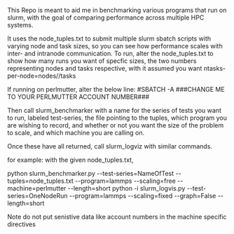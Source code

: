 This Repo is meant to aid me in benchmarking various programs that run on slurm, with the goal of comparing performance across multiple HPC systems.

It uses the node_tuples.txt to submit multiple slurm sbatch scripts with varying node and task sizes, so you can see how performance scales with inter- and intranode communication.
To run, alter the node_tuples.txt to show how many runs you want of specfic sizes, the two numbers representing nodes and tasks respective, with it assumed you want ntasks-per-node=nodes//tasks

If running on perlmutter, alter the below line:
#SBATCH -A ###CHANGE ME TO YOUR PERLMUTTER ACCOUNT NUMBER###

Then call slurm_benchmarker with a name for the series of tests you want to run, labeled test-series, the file pointing to the tuples, which program you are wishing to record, and whether or not you want the size of the problem to scale, and which machine you are calling on. 

Once these have all returned, call slurm_logviz with similar commands.

for example:
with the given node_tuples.txt,

python slurm_benchmarker.py --test-series=NameOfTest --tuples=node_tuples.txt --program=lammps --scaling=free --machine=perlmutter --length=short
python -i slurm_logvis.py --test-series=OneNodeRun --program=lammps --scaling=fixed --graph=False --length=short

Note do not put senistive data like account numbers in the machine specific directives



